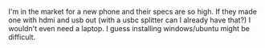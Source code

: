 I'm in the market for a new phone and their specs are so high. If they made one with hdmi and usb out (with a usbc splitter can I already have that?) I wouldn't even need a laptop. I guess installing windows/ubuntu might be difficult.

